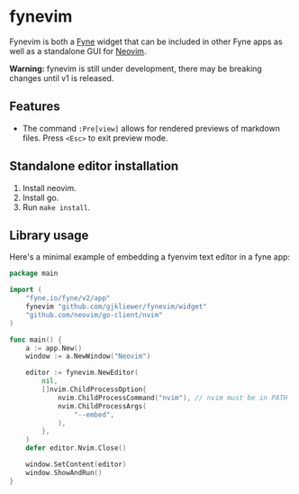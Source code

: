 # fynevim
Fynevim is both a [Fyne](https://fyne.io/) widget that can be included in other Fyne apps as well as a standalone GUI for [Neovim](https://neovim.io/).

**Warning:** fynevim is still under development, there may be breaking changes until v1 is released.

## Features
- The command `:Pre[view]` allows for rendered previews of markdown files. Press `<Esc>` to exit preview mode.

## Standalone editor installation
1. Install neovim.
2. Install go.
2. Run `make install`.

## Library usage
Here's a minimal example of embedding a fyenvim text editor in a fyne app:
```go
package main

import (
	"fyne.io/fyne/v2/app"
	fynevim "github.com/gjkliewer/fynevim/widget"
	"github.com/neovim/go-client/nvim"
)

func main() {
	a := app.New()
	window := a.NewWindow("Neovim")

	editor := fynevim.NewEditor(
		nil,
		[]nvim.ChildProcessOption{
			nvim.ChildProcessCommand("nvim"), // nvim must be in PATH
			nvim.ChildProcessArgs(
				"--embed",
			),
		},
	)
	defer editor.Nvim.Close()

	window.SetContent(editor)
	window.ShowAndRun()
}
```
